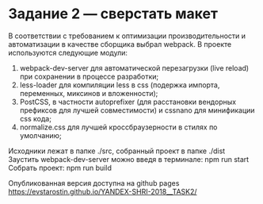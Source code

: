 # Задание 2 — сверстать макет

В соответствии с требованием к оптимизации производительности и автоматизации в качестве сборщика выбрал webpack. В проекте используются следующие модули:
1. webpack-dev-server для автоматической перезагрузки (live reload) при сохранении в процессе разработки;
2. less-loader для компиляции less в css (подержка импорта, переменных, миксинов и вложенности);
3. PostCSS, в частности autoprefixer (для расстановки вендорных префиксов для лучшей совместимости) и cssnano для минификации css кода;
4. normalize.css для лучшей кроссбраузерности в стилях по умолчанию;

Исходники лежат в папке ./src, собранный проект в папке ./dist  
Заустить webpack-dev-server можно введя в терминале: npm run start  
Собрать проект: npm run build  

Опубликованная версия доступна на github pages https://evstarostin.github.io/YANDEX-SHRI-2018__TASK2/  




